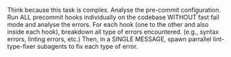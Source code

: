Think because this task is complex.
Analyse the pre-commit configuration.
Run ALL precommit hooks individually on the codebase WITHOUT fast fail mode and analyse the errors.
For each hook (one to the other and also inside each hook), breakdown all type of errors encountered. (e.g., syntax errors, linting errors, etc.)
Then, in a SINGLE MESSAGE, spawn parrallel lint-type-fixer subagents to fix each type of error.